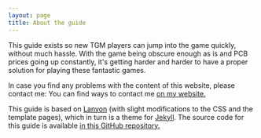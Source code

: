 ```yaml
---
layout: page
title: About the guide
---
```


This guide exists so new TGM players can jump into the game quickly, without much hassle. With the game being obscure enough as is and PCB prices going up constantly, it's getting harder and harder to have a proper solution for playing these fantastic games.

In case you find any problems with the content of this website, please contact me: You can find ways to contact me [on my website.](https://sinefuse.moe)

This guide is based on [Lanyon](https://lanyon.getpoole.com/) (with slight modifications to the CSS and the template pages), which in turn is a theme for [Jekyll](https://jekyllrb.com). The source code for this guide is available [in this GitHub repository.](https://github.com/tgmguide/tgmguide.github.io)
